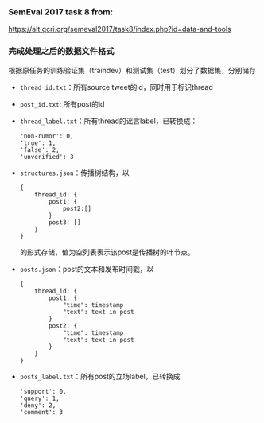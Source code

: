 ### SemEval 2017 task 8 from:
https://alt.qcri.org/semeval2017/task8/index.php?id=data-and-tools

### 完成处理之后的数据文件格式
根据原任务的训练验证集（traindev）和测试集（test）划分了数据集，分别储存

- `thread_id.txt`：所有source tweet的id，同时用于标识thread

- `post_id.txt`: 所有post的id

- `thread_label.txt`：所有thread的谣言label，已转换成：

    ```text
    'non-rumor': 0, 
    'true': 1, 
    'false': 2, 
    'unverified': 3
    ```

- `structures.json`：传播树结构，以

    ```text
    {
    	thread_id: {
    		post1: {
    			post2:[]
    		}
    		post3: []
    	}
    }
    ```

    的形式存储，值为空列表表示该post是传播树的叶节点。

- `posts.json`：post的文本和发布时间戳，以

    ```text
    {
    	thread_id: {
    		post1: {
    			"time": timestamp
    			"text": text in post
    		}
    		post2: {
    			"time": timestamp
    			"text": text in post
    		}
    	}
    }
    ```


- `posts_label.txt`：所有post的立场label，已转换成

	```text
	'support': 0,
	'query': 1,
	'deny': 2,
	'comment': 3
	```

